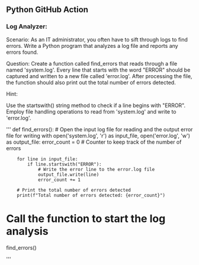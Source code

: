 ## Python GitHub Action
### Log Analyzer:
Scenario: As an IT administrator, you often have to sift through logs to find errors. Write a Python program that analyzes a log file and reports any errors found.

Question: Create a function called find_errors that reads through a file named 'system.log'. Every line that starts with the word "ERROR" should be captured and written to a new file called 'error.log'. After processing the file, the function should also print out the total number of errors detected.

Hint:

Use the startswith() string method to check if a line begins with "ERROR".
Employ file handling operations to read from 'system.log' and write to 'error.log'.

'''
def find_errors():
    # Open the input log file for reading and the output error file for writing
    with open('system.log', 'r') as input_file, open('error.log', 'w') as output_file:
        error_count = 0  # Counter to keep track of the number of errors
        
        for line in input_file:
            if line.startswith("ERROR"):
                # Write the error line to the error.log file
                output_file.write(line)
                error_count += 1
        
        # Print the total number of errors detected
        print(f"Total number of errors detected: {error_count}")

# Call the function to start the log analysis
find_errors()

'''
